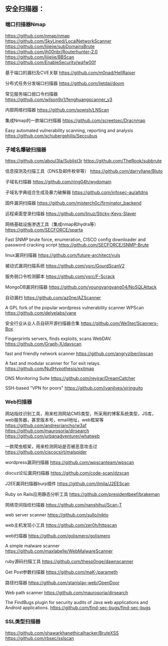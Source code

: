 ## 安全扫描器：

### 端口扫描器Nmap

https://github.com/nmap/nmap
https://github.com/SkyLined/LocalNetworkScanner
https://github.com/lijiejie/subDomainsBrute
https://github.com/jh00nbr/Routerhunter-2.0
https://github.com/lijiejie/BBScan
https://github.com/EnableSecurity/wafw00f

基于端口的漏扫及CVE关联
https://github.com/m0nad/HellRaiser

分布式任务分发端口扫描器
https://github.com/lietdai/doom

常见服务端口弱口令扫描器
https://github.com/wilson9x1/fenghuangscanner_v3

内部网络扫描器
https://github.com/sowish/LNScan

集成Nmap的一款端口扫描器
https://github.com/screetsec/Dracnmap

Easy automated vulnerability scanning, reporting and analysis
https://github.com/schubergphilis/Seccubus

### 子域名爆破扫描器

https://github.com/aboul3la/Sublist3r
https://github.com/TheRook/subbrute

信息探测及扫描工具（DNS及邮件枚举等）
https://github.com/darryllane/Bluto

子域名扫描器
https://github.com/ring04h/wydomain

子域名字典组合生成及暴力破解器
https://github.com/infosec-au/altdns

固件漏洞扫描器
https://github.com/misterch0c/firminator_backend

远程桌面登录扫描器
https://github.com/linuz/Sticky-Keys-Slayer

网络基础设施渗透工具（集成nmap和hydra等）
https://github.com/SECFORCE/sparta

Fast SNMP brute force, enumeration, CISCO config downloader and password cracking script
https://github.com/SECFORCE/SNMP-Brute

linux漏洞扫描器
https://github.com/future-architect/vuls

被动式漏洞扫描系统
https://github.com/ysrc/GourdScanV2

服务弱口令检测脚本
https://github.com/ysrc/F-Scrack

MongoDB漏洞扫描器
https://github.com/youngyangyang04/NoSQLAttack

自动漏扫
https://github.com/az0ne/AZScanner

A GPL fork of the popular wordpress vulnerability scanner WPScan
https://github.com/delvelabs/vane

安全行业从业人员自研开源扫描器合集
https://github.com/We5ter/Scanners-Box

Fingerprints servers, finds exploits, scans WebDAV.
https://github.com/Graph-X/davscan

fast and friendly network scanner
https://github.com/angryziber/ipscan

A fast and modular scanner for Tor exit relays.
https://github.com/NullHypothesis/exitmap

DNS Monitoring Suite 
https://github.com/reyjrar/DreamCatcher

SSH-based "VPN for poors" 
https://github.com/ivanilves/xiringuito

### Web扫描器

网站指纹识别工具，用来检测网站CMS类型，所采用的博客系统类型，JS库，web服务器，甚至版本号，email地址，web框架等
https://github.com/andresriancho/w3af
https://github.com/maurosoria/dirsearch
https://github.com/urbanadventurer/whatweb

一款爬虫框架，用来检测网站是否被恶意攻击过
https://github.com/ciscocsirt/malspider

wordpress漏洞扫描器
https://github.com/wpscanteam/wpscan

discuz论坛漏洞扫描器
https://github.com/code-scan/dzscan

J2EE漏洞扫描器burp插件
https://github.com/ilmila/J2EEScan

Ruby on Rails应用静态分析工具
https://github.com/presidentbeef/brakeman

网络空间指纹扫描器
https://github.com/nanshihui/Scan-T

web server scanner
https://github.com/sullo/nikto

web主机发现小工具
https://github.com/zer0h/httpscan

web扫描器
https://github.com/golismero/golismero

A simple malware scanner
https://github.com/maxlabelle/WebMalwareScanner

ruby源码扫描工具
https://github.com/thesp0nge/dawnscanner

Get Post参数扫描器
https://github.com/maK-/parameth

路径扫描器
https://github.com/stanislav-web/OpenDoor

Web path scanner 
https://github.com/maurosoria/dirsearch

The FindBugs plugin for security audits of Java web applications and Android applications.
https://github.com/find-sec-bugs/find-sec-bugs

### SSL类型扫描器

https://github.com/shawarkhanethicalhacker/BruteXSS
https://github.com/rbsec/sslscan

